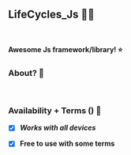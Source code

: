 ## LifeCycles_Js 🥀🏅
<br>

**Awesome Js framework/library! ⭐**

### About? 🗿


<br>

### Availability + Terms () 🗿

- [x] ***Works with all devices***

- [x] **Free to use with some terms**

